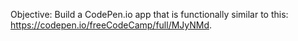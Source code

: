 Objective: Build a CodePen.io app that is functionally similar to this: https://codepen.io/freeCodeCamp/full/MJyNMd.
